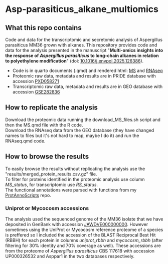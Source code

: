 # Asp-parasiticus_alkane_multiomics

## What this repo contains
Code and data for the transcriptomic and secretomic analysis of Aspergillus parasiticus MM36 grown with alkanes. This repository provides code and data for the analysis presented in the manuscript "**Multi-omics insights into the response of *Aspergillus parasiticus* to long-chain alkanes in relation to polyethylene modification**" (doi: [10.1016/j.envpol.2025.126386](https://doi.org/10.1016/j.envpol.2025.126386)).

- Code is in quarto documents (.qmd) and rendered html: [MS](https://htmlpreview.github.io/?https://github.com/Roman-Si/Asp-parasiticus_alkane_multiomics/blob/main/MS.html) and [RNAseq](https://htmlpreview.github.io/?https://github.com/Roman-Si/Asp-parasiticus_alkane_multiomics/blob/main/RNAseq.html)
- Proteomic raw data, metadata and results are in PRIDE database with accession [PXD058271](https://www.ebi.ac.uk/pride/archive/projects/PXD058271)
- Transcriptomic raw data, metadata and results are in GEO database with accession [GSE282836](https://www.ncbi.nlm.nih.gov/geo/query/acc.cgi?acc=GSE282836)

## How to replicate the analysis
Download the proteomic data running the download_MS_files.sh script and then the MS.qmd file with the R code.  
Download the RNAseq data from the GEO database (they have changed names to files but it's not hard to map, maybe I do it) and run the RNAseq.qmd code. 

## How to browse the results
To easily browse the results without replicating the analysis use the "results/merged_protein_results.csv.gz" file.  
To filter for proteins identified in the proteomic analysis use column *MS_status*, for transcriptomic use *RS_status*.  
The functional annotations were parsed with functions from my [ProtAnnoScripts](https://github.com/Roman-Si/ProtAnnoScripts) repo.

### Uniprot or Mycocosm accessions
The analysis used the sequenced genome of the MM36 isolate that we have deposited in GenBank with accession [JAWDVE000000000](https://www.ncbi.nlm.nih.gov/entrez/query.fcgi?cmd=search&db=nucleotide&doptcmdl=genbank&term=JAWDVE000000000). However sometimes using the UniProt or Mycocosm reference proteome of a species is preffered so I included the accession of the BLAST Reciprocal Best Hit (RBBH) for each protein in columns *uniprot_rbbh* and *mycocosm_rbbh* (after filtering for 30% identity and 70% coverage as well). These accessions are from the proteome of *Aspergillus parasiticus* CBS 117618 with accession UP000326532 and Asppar1 in the two databases respectively.  
	

